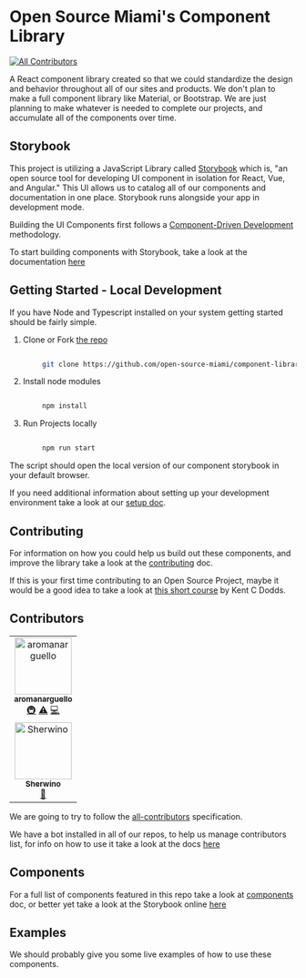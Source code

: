# Open Source Miami's Component Library 
[![All Contributors](https://img.shields.io/badge/all_contributors-1-orange.svg?style=flat-square)](#contributors)

A React component library created so that we could standardize the design and behavior throughout all of our sites and products. We don't plan to make a full component library like Material, or Bootstrap. We are just planning to make whatever is needed to complete our projects, and accumulate all of the components over time.

## Storybook

This project is utilizing a JavaScript Library called [Storybook](https://storybook.js.org/) which is, "an open source tool for developing UI component in isolation for React, Vue, and Angular." This UI allows us to catalog all of our components and documentation in one place. Storybook runs alongside your app in development mode.

Building the UI Components first follows a [Component-Driven Development](https://blog.hichroma.com/component-driven-development-ce1109d56c8e) methodology. 

To start building components with Storybook, take a look at the documentation [here](https://www.learnstorybook.com/react/en/simple-component/)


## Getting Started - Local Development

If you have Node and Typescript installed on your system getting started should be fairly simple. 


1. Clone or Fork [the repo](https://github.com/open-source-miami/component-library)

```sh

        git clone https://github.com/open-source-miami/component-library.git

```

2. Install node modules

```sh

        npm install

```

3. Run Projects locally

```sh

        npm run start

```

The script should open the local version of our component storybook in your default browser.

If you need additional information about setting up your development environment take a look at our [setup doc](./docs/setup.md). 

## Contributing

For information on how you could help us build out these components, and improve the library take a look at the [contributing](./CONTRIBUTING.md) doc.

If this is your first time contributing to an Open Source Project, maybe it would be a good idea to take a look at [this short course](https://egghead.io/courses/how-to-contribute-to-an-open-source-project-on-github) by Kent C Dodds.

## Contributors

<!-- ALL-CONTRIBUTORS-LIST:START - Do not remove or modify this section -->
<!-- prettier-ignore -->

<table><tr><td align="center"><a href="https://github.com/aromanarguello"><img src="https://avatars0.githubusercontent.com/u/28843542?v=4" width="100px;" alt="aromanarguello"/><br /><sub><b>aromanarguello</b></sub></a><br /><a href="#infra-aromanarguello" title="Infrastructure (Hosting, Build-Tools, etc)">🚇</a> <a href="https://github.com/open-source-miami/component-library/commits?author=aromanarguello" title="Tests">⚠️</a> <a href="https://github.com/open-source-miami/component-library/commits?author=aromanarguello" title="Code">💻</a></td></tr>
<tr><td align="center"><a href="http://sherwino.co"><img src="https://avatars2.githubusercontent.com/u/2348227?v=4" width="100px;" alt="Sherwino"/><br /><sub><b>Sherwino</b></sub></a><br /><a href="https://github.com/open-source-miami/component-library/commits?author=sherwino" title="Documentation">📖</a></td></tr></table>

<!-- ALL-CONTRIBUTORS-LIST:END -->
We are going to try to follow the [all-contributors](https://github.com/all-contributors/all-contributors#emoji-key) specification.

We have a bot installed in all of our repos, to help us manage contributors list, for info on how to use it take a look at the docs [here](https://allcontributors.org/docs/en/bot/usage)

## Components

For a full list of components featured in this repo take a look at [components](./docs/components.md) doc, or better yet take a look at the Storybook online [here](#)

## Examples

We should probably give you some live examples of how to use these components.